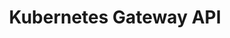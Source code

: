 ---
title: Kubernetes Gateway API
description: "Kubernetes Gateway API implementation provided by FSM"
type: docs
weight: 9
---